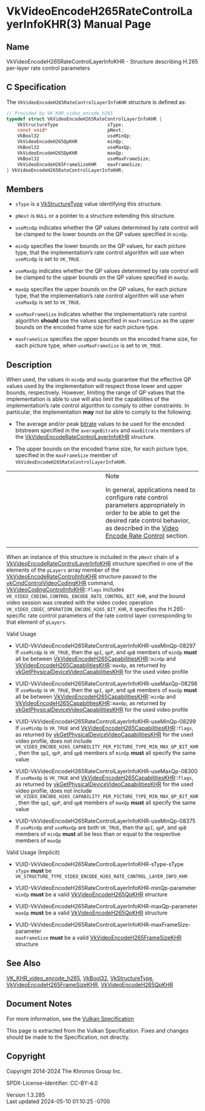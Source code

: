 # VkVideoEncodeH265RateControlLayerInfoKHR(3) Manual Page

## Name

VkVideoEncodeH265RateControlLayerInfoKHR - Structure describing H.265
per-layer rate control parameters



## <a href="#_c_specification" class="anchor"></a>C Specification

The `VkVideoEncodeH265RateControlLayerInfoKHR` structure is defined as:

``` c
// Provided by VK_KHR_video_encode_h265
typedef struct VkVideoEncodeH265RateControlLayerInfoKHR {
    VkStructureType                  sType;
    const void*                      pNext;
    VkBool32                         useMinQp;
    VkVideoEncodeH265QpKHR           minQp;
    VkBool32                         useMaxQp;
    VkVideoEncodeH265QpKHR           maxQp;
    VkBool32                         useMaxFrameSize;
    VkVideoEncodeH265FrameSizeKHR    maxFrameSize;
} VkVideoEncodeH265RateControlLayerInfoKHR;
```

## <a href="#_members" class="anchor"></a>Members

- `sType` is a [VkStructureType](https://registry.khronos.org/vulkan/specs/1.3-extensions/man/html/VkStructureType.html) value identifying
  this structure.

- `pNext` is `NULL` or a pointer to a structure extending this
  structure.

- `useMinQp` indicates whether the QP values determined by rate control
  will be clamped to the lower bounds on the QP values specified in
  `minQp`.

- `minQp` specifies the lower bounds on the QP values, for each picture
  type, that the implementation’s rate control algorithm will use when
  `useMinQp` is set to `VK_TRUE`.

- `useMaxQp` indicates whether the QP values determined by rate control
  will be clamped to the upper bounds on the QP values specified in
  `maxQp`.

- `maxQp` specifies the upper bounds on the QP values, for each picture
  type, that the implementation’s rate control algorithm will use when
  `useMaxQp` is set to `VK_TRUE`.

- `useMaxFrameSize` indicates whether the implementation’s rate control
  algorithm **should** use the values specified in `maxFrameSize` as the
  upper bounds on the encoded frame size for each picture type.

- `maxFrameSize` specifies the upper bounds on the encoded frame size,
  for each picture type, when `useMaxFrameSize` is set to `VK_TRUE`.

## <a href="#_description" class="anchor"></a>Description

When used, the values in `minQp` and `maxQp` guarantee that the
effective QP values used by the implementation will respect those lower
and upper bounds, respectively. However, limiting the range of QP values
that the implementation is able to use will also limit the capabilities
of the implementation’s rate control algorithm to comply to other
constraints. In particular, the implementation **may** not be able to
comply to the following:

- The average and/or peak <a
  href="https://registry.khronos.org/vulkan/specs/1.3-extensions/html/vkspec.html#encode-bitrate"
  target="_blank" rel="noopener">bitrate</a> values to be used for the
  encoded bitstream specified in the `averageBitrate` and `maxBitrate`
  members of the
  [VkVideoEncodeRateControlLayerInfoKHR](https://registry.khronos.org/vulkan/specs/1.3-extensions/man/html/VkVideoEncodeRateControlLayerInfoKHR.html)
  structure.

- The upper bounds on the encoded frame size, for each picture type,
  specified in the `maxFrameSize` member of
  `VkVideoEncodeH265RateControlLayerInfoKHR`.

<table>
<colgroup>
<col style="width: 50%" />
<col style="width: 50%" />
</colgroup>
<tbody>
<tr class="odd">
<td class="icon"><em></em></td>
<td class="content">Note
<p>In general, applications need to configure rate control parameters
appropriately in order to be able to get the desired rate control
behavior, as described in the <a
href="https://registry.khronos.org/vulkan/specs/1.3-extensions/html/vkspec.html#encode-rate-control"
target="_blank" rel="noopener">Video Encode Rate Control</a>
section.</p></td>
</tr>
</tbody>
</table>

When an instance of this structure is included in the `pNext` chain of a
[VkVideoEncodeRateControlLayerInfoKHR](https://registry.khronos.org/vulkan/specs/1.3-extensions/man/html/VkVideoEncodeRateControlLayerInfoKHR.html)
structure specified in one of the elements of the `pLayers` array member
of the
[VkVideoEncodeRateControlInfoKHR](https://registry.khronos.org/vulkan/specs/1.3-extensions/man/html/VkVideoEncodeRateControlInfoKHR.html)
structure passed to the
[vkCmdControlVideoCodingKHR](https://registry.khronos.org/vulkan/specs/1.3-extensions/man/html/vkCmdControlVideoCodingKHR.html) command,
[VkVideoCodingControlInfoKHR](https://registry.khronos.org/vulkan/specs/1.3-extensions/man/html/VkVideoCodingControlInfoKHR.html)::`flags`
includes `VK_VIDEO_CODING_CONTROL_ENCODE_RATE_CONTROL_BIT_KHR`, and the
bound video session was created with the video codec operation
`VK_VIDEO_CODEC_OPERATION_ENCODE_H265_BIT_KHR`, it specifies the
H.265-specific rate control parameters of the rate control layer
corresponding to that element of `pLayers`.

Valid Usage

- <a href="#VUID-VkVideoEncodeH265RateControlLayerInfoKHR-useMinQp-08297"
  id="VUID-VkVideoEncodeH265RateControlLayerInfoKHR-useMinQp-08297"></a>
  VUID-VkVideoEncodeH265RateControlLayerInfoKHR-useMinQp-08297  
  If `useMinQp` is `VK_TRUE`, then the `qpI`, `qpP`, and `qpB` members
  of `minQp` **must** all be between
  [VkVideoEncodeH265CapabilitiesKHR](https://registry.khronos.org/vulkan/specs/1.3-extensions/man/html/VkVideoEncodeH265CapabilitiesKHR.html)::`minQp`
  and
  [VkVideoEncodeH265CapabilitiesKHR](https://registry.khronos.org/vulkan/specs/1.3-extensions/man/html/VkVideoEncodeH265CapabilitiesKHR.html)::`maxQp`,
  as returned by
  [vkGetPhysicalDeviceVideoCapabilitiesKHR](https://registry.khronos.org/vulkan/specs/1.3-extensions/man/html/vkGetPhysicalDeviceVideoCapabilitiesKHR.html)
  for the used video profile

- <a href="#VUID-VkVideoEncodeH265RateControlLayerInfoKHR-useMaxQp-08298"
  id="VUID-VkVideoEncodeH265RateControlLayerInfoKHR-useMaxQp-08298"></a>
  VUID-VkVideoEncodeH265RateControlLayerInfoKHR-useMaxQp-08298  
  If `useMaxQp` is `VK_TRUE`, then the `qpI`, `qpP`, and `qpB` members
  of `maxQp` **must** all be between
  [VkVideoEncodeH265CapabilitiesKHR](https://registry.khronos.org/vulkan/specs/1.3-extensions/man/html/VkVideoEncodeH265CapabilitiesKHR.html)::`minQp`
  and
  [VkVideoEncodeH265CapabilitiesKHR](https://registry.khronos.org/vulkan/specs/1.3-extensions/man/html/VkVideoEncodeH265CapabilitiesKHR.html)::`maxQp`,
  as returned by
  [vkGetPhysicalDeviceVideoCapabilitiesKHR](https://registry.khronos.org/vulkan/specs/1.3-extensions/man/html/vkGetPhysicalDeviceVideoCapabilitiesKHR.html)
  for the used video profile

- <a href="#VUID-VkVideoEncodeH265RateControlLayerInfoKHR-useMinQp-08299"
  id="VUID-VkVideoEncodeH265RateControlLayerInfoKHR-useMinQp-08299"></a>
  VUID-VkVideoEncodeH265RateControlLayerInfoKHR-useMinQp-08299  
  If `useMinQp` is `VK_TRUE` and
  [VkVideoEncodeH265CapabilitiesKHR](https://registry.khronos.org/vulkan/specs/1.3-extensions/man/html/VkVideoEncodeH265CapabilitiesKHR.html)::`flags`,
  as returned by
  [vkGetPhysicalDeviceVideoCapabilitiesKHR](https://registry.khronos.org/vulkan/specs/1.3-extensions/man/html/vkGetPhysicalDeviceVideoCapabilitiesKHR.html)
  for the used video profile, does not include
  `VK_VIDEO_ENCODE_H265_CAPABILITY_PER_PICTURE_TYPE_MIN_MAX_QP_BIT_KHR`,
  then the `qpI`, `qpP`, and `qpB` members of `minQp` **must** all
  specify the same value

- <a href="#VUID-VkVideoEncodeH265RateControlLayerInfoKHR-useMaxQp-08300"
  id="VUID-VkVideoEncodeH265RateControlLayerInfoKHR-useMaxQp-08300"></a>
  VUID-VkVideoEncodeH265RateControlLayerInfoKHR-useMaxQp-08300  
  If `useMaxQp` is `VK_TRUE` and
  [VkVideoEncodeH265CapabilitiesKHR](https://registry.khronos.org/vulkan/specs/1.3-extensions/man/html/VkVideoEncodeH265CapabilitiesKHR.html)::`flags`,
  as returned by
  [vkGetPhysicalDeviceVideoCapabilitiesKHR](https://registry.khronos.org/vulkan/specs/1.3-extensions/man/html/vkGetPhysicalDeviceVideoCapabilitiesKHR.html)
  for the used video profile, does not include
  `VK_VIDEO_ENCODE_H265_CAPABILITY_PER_PICTURE_TYPE_MIN_MAX_QP_BIT_KHR`,
  then the `qpI`, `qpP`, and `qpB` members of `maxQp` **must** all
  specify the same value

- <a href="#VUID-VkVideoEncodeH265RateControlLayerInfoKHR-useMinQp-08375"
  id="VUID-VkVideoEncodeH265RateControlLayerInfoKHR-useMinQp-08375"></a>
  VUID-VkVideoEncodeH265RateControlLayerInfoKHR-useMinQp-08375  
  If `useMinQp` and `useMaxQp` are both `VK_TRUE`, then the `qpI`,
  `qpP`, and `qpB` members of `minQp` **must** all be less than or equal
  to the respective members of `maxQp`

Valid Usage (Implicit)

- <a href="#VUID-VkVideoEncodeH265RateControlLayerInfoKHR-sType-sType"
  id="VUID-VkVideoEncodeH265RateControlLayerInfoKHR-sType-sType"></a>
  VUID-VkVideoEncodeH265RateControlLayerInfoKHR-sType-sType  
  `sType` **must** be
  `VK_STRUCTURE_TYPE_VIDEO_ENCODE_H265_RATE_CONTROL_LAYER_INFO_KHR`

- <a href="#VUID-VkVideoEncodeH265RateControlLayerInfoKHR-minQp-parameter"
  id="VUID-VkVideoEncodeH265RateControlLayerInfoKHR-minQp-parameter"></a>
  VUID-VkVideoEncodeH265RateControlLayerInfoKHR-minQp-parameter  
  `minQp` **must** be a valid
  [VkVideoEncodeH265QpKHR](https://registry.khronos.org/vulkan/specs/1.3-extensions/man/html/VkVideoEncodeH265QpKHR.html) structure

- <a href="#VUID-VkVideoEncodeH265RateControlLayerInfoKHR-maxQp-parameter"
  id="VUID-VkVideoEncodeH265RateControlLayerInfoKHR-maxQp-parameter"></a>
  VUID-VkVideoEncodeH265RateControlLayerInfoKHR-maxQp-parameter  
  `maxQp` **must** be a valid
  [VkVideoEncodeH265QpKHR](https://registry.khronos.org/vulkan/specs/1.3-extensions/man/html/VkVideoEncodeH265QpKHR.html) structure

- <a
  href="#VUID-VkVideoEncodeH265RateControlLayerInfoKHR-maxFrameSize-parameter"
  id="VUID-VkVideoEncodeH265RateControlLayerInfoKHR-maxFrameSize-parameter"></a>
  VUID-VkVideoEncodeH265RateControlLayerInfoKHR-maxFrameSize-parameter  
  `maxFrameSize` **must** be a valid
  [VkVideoEncodeH265FrameSizeKHR](https://registry.khronos.org/vulkan/specs/1.3-extensions/man/html/VkVideoEncodeH265FrameSizeKHR.html)
  structure

## <a href="#_see_also" class="anchor"></a>See Also

[VK_KHR_video_encode_h265](https://registry.khronos.org/vulkan/specs/1.3-extensions/man/html/VK_KHR_video_encode_h265.html),
[VkBool32](https://registry.khronos.org/vulkan/specs/1.3-extensions/man/html/VkBool32.html), [VkStructureType](https://registry.khronos.org/vulkan/specs/1.3-extensions/man/html/VkStructureType.html),
[VkVideoEncodeH265FrameSizeKHR](https://registry.khronos.org/vulkan/specs/1.3-extensions/man/html/VkVideoEncodeH265FrameSizeKHR.html),
[VkVideoEncodeH265QpKHR](https://registry.khronos.org/vulkan/specs/1.3-extensions/man/html/VkVideoEncodeH265QpKHR.html)

## <a href="#_document_notes" class="anchor"></a>Document Notes

For more information, see the <a
href="https://registry.khronos.org/vulkan/specs/1.3-extensions/html/vkspec.html#VkVideoEncodeH265RateControlLayerInfoKHR"
target="_blank" rel="noopener">Vulkan Specification</a>

This page is extracted from the Vulkan Specification. Fixes and changes
should be made to the Specification, not directly.

## <a href="#_copyright" class="anchor"></a>Copyright

Copyright 2014-2024 The Khronos Group Inc.

SPDX-License-Identifier: CC-BY-4.0

Version 1.3.285  
Last updated 2024-05-10 01:10:25 -0700
